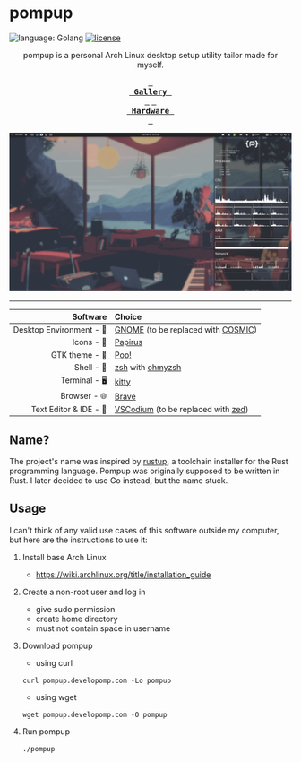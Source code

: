 # pompup

![language: Golang](https://img.shields.io/badge/go-blue?style=for-the-badge&logo=go&label=langauge)
[![license](https://img.shields.io/github/license/developomp/pompup?style=for-the-badge&color=yellow)](./LICENSE)

<div align=center>
pompup is a personal Arch Linux desktop setup utility tailor made for myself.

<br />

<!-- the magic behind the trick below is the usage of em space instead of regular space character-->

**[<kbd> <br /> Gallery <br /> </kbd>][Gallery]**
**[<kbd> <br /> Hardware <br /> </kbd>][Hardware]**

![screenshot](.github/img/result1.png)

---

</div>

|                 Software | Choice                                                                                                              |
| -----------------------: | :------------------------------------------------------------------------------------------------------------------ |
| Desktop Environment - 🚀 | [GNOME](https://www.gnome.org) (to be replaced with [COSMIC](https://github.com/pop-os/cosmic-epoch))               |
|               Icons - 💎 | [Papirus](https://github.com/PapirusDevelopmentTeam/papirus-icon-theme)                                             |
|           GTK theme - 🎨 | [Pop!](https://github.com/pop-os/gtk-theme)                                                                         |
|               Shell - 🐚 | [zsh](https://github.com/zsh-users/zsh) with [ohmyzsh](https://github.com/ohmyzsh/ohmyzsh)                          |
|            Terminal - 🖥️ | [kitty](https://github.com/kovidgoyal/kitty)                                                                        |
|             Browser - 🌐 | [Brave](https://github.com/brave/brave-browser)                                                                     |
|   Text Editor & IDE - 📝 | [VSCodium](https://github.com/VSCodium/vscodium) (to be replaced with [zed](https://github.com/zed-industries/zed)) |

## Name?

The project's name was inspired by [rustup](https://github.com/rust-lang/rustup),
a toolchain installer for the Rust programming language. Pompup was originally
supposed to be written in Rust. I later decided to use Go instead, but the name
stuck.

## Usage

I can't think of any valid use cases of this software outside my computer,
but here are the instructions to use it:

1. Install base Arch Linux
   - https://wiki.archlinux.org/title/installation_guide
2. Create a non-root user and log in
   - give sudo permission
   - create home directory
   - must not contain space in username
3. Download pompup

   - using curl

   ```
   curl pompup.developomp.com -Lo pompup
   ```

   - using wget

   ```
   wget pompup.developomp.com -O pompup
   ```

4. Run pompup

   ```
   ./pompup
   ```

[Gallery]: ./docs/gallery.md
[Hardware]: ./docs/hardware/README.md
